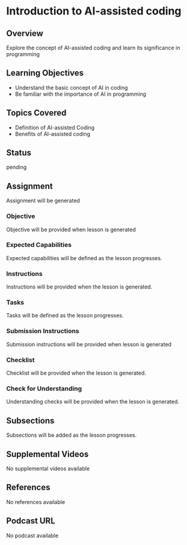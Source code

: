 # Introduction to AI-assisted coding

## Overview

Explore the concept of AI-assisted coding and learn its significance in programming

## Learning Objectives

- Understand the basic concept of AI in coding
- Be familiar with the importance of AI in programming

## Topics Covered

- Definition of AI-assisted Coding
- Benefits of AI-assisted coding

## Status

pending

## Assignment

Assignment will be generated

### Objective

Objective will be provided when lesson is generated

### Expected Capabilities

Expected capabilities will be defined as the lesson progresses.

### Instructions

Instructions will be provided when the lesson is generated.

### Tasks

Tasks will be defined as the lesson progresses.

### Submission Instructions

Submission instructions will be provided when lesson is generated

### Checklist

Checklist will be provided when the lesson is generated.

### Check for Understanding

Understanding checks will be provided when the lesson is generated.

## Subsections

Subsections will be added as the lesson progresses.

## Supplemental Videos

No supplemental videos available

## References

No references available

## Podcast URL

No podcast available